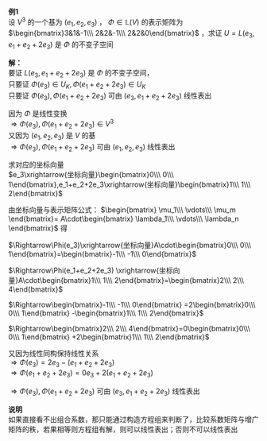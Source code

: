**例1**  
设 $V^3$ 的一个基为 $(e_1,e_2,e_3)$ ， $\Phi\in\mathbb{L}(V)$ 的表示矩阵为 $\begin{bmatrix}3&1&-1\\\ 2&2&-1\\\ 2&2&0\end{bmatrix}$ ，求证 $U=L(e_3,e_1+e_2+2e_3)$ 是 $\Phi$ 的不变子空间  
  
**解：**  
要证 $L(e_3,e_1+e_2+2e_3)$ 是 $\Phi$ 的不变子空间，  
只要证 $\Phi(e_3)\in U_K,\Phi(e_1+e_2+2e_3)\in U_K$  
只要证 $\Phi(e_3),\Phi(e_1+e_2+2e_3)$ 可由 $(e_3,e_1+e_2+2e_3)$ 线性表出  
  
因为 $\Phi$ 是线性变换  
$\Rightarrow\Phi(e_3),\Phi(e_1+e_2+2e_3)\in V^3$  
又因为 $(e_1,e_2,e_3)$ 是 $V$ 的基  
$\Rightarrow\Phi(e_3),\Phi(e_1+e_2+2e_3)$ 可由 $(e_1,e_2,e_3)$ 线性表出  
  
求对应的坐标向量  
$e_3\xrightarrow{坐标向量}\begin{bmatrix}0\\\ 0\\\ 1\end{bmatrix},e_1+e_2+2e_3\xrightarrow{坐标向量}\begin{bmatrix}1\\\ 1\\\ 2\end{bmatrix}$  
  
由坐标向量与表示矩阵公式： $\begin{bmatrix}  
\mu_1\\\ \vdots\\\ \mu_m  
\end{bmatrix}=  
A\cdot\begin{bmatrix}  
\lambda_1\\\ \vdots\\\ \lambda_n  
\end{bmatrix}$ 得  
  
$\Rightarrow\Phi(e_3)\xrightarrow{坐标向量}A\cdot\begin{bmatrix}0\\\ 0\\\ 1\end{bmatrix}=\begin{bmatrix}-1\\\ -1\\\ 0\end{bmatrix}$  
  
$\Rightarrow\Phi(e_1+e_2+2e_3)  
\xrightarrow{坐标向量}A\cdot\begin{bmatrix}1\\\ 1\\\ 2\end{bmatrix}=\begin{bmatrix}2\\\ 2\\\ 4\end{bmatrix}$  
  
$\Rightarrow\begin{bmatrix}-1\\\ -1\\\ 0\end{bmatrix}  
=2\begin{bmatrix}0\\\ 0\\\ 1\end{bmatrix}  
-\begin{bmatrix}1\\\ 1\\\ 2\end{bmatrix}$  
  
$\Rightarrow\begin{bmatrix}2\\\ 2\\\ 4\end{bmatrix}=0\begin{bmatrix}0\\\ 0\\\ 1\end{bmatrix}  
+2\begin{bmatrix}1\\\ 1\\\ 2\end{bmatrix}$  
  
又因为线性同构保持线性关系  
$\Rightarrow\Phi(e_3)=2e_3-(e_1+e_2+2e_3)$  
$\Rightarrow\Phi(e_1+e_2+2e_3)  
=0e_3+2(e_1+e_2+2e_3)$  
  
$\Rightarrow\Phi(e_3),\Phi(e_1+e_2+2e_3)$ 可由 $(e_3,e_1+e_2+2e_3)$ 线性表出  
  
**说明**  
如果直接看不出组合系数，那只能通过构造方程组来判断了，比较系数矩阵与增广矩阵的秩，若果相等则方程组有解，则可以线性表出；否则不可以线性表出  
